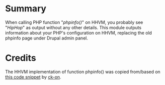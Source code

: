 # Summary

When calling PHP function "_phpinfo()_" on HHVM, you probably see "_HipHop_" as output without any other details. This
module outputs information about your PHP's configuration on HHVM, replacing the old phpinfo page under Drupal admin
panel.

# Credits

The HHVM implementation of function phpinfo() was copied from/based on
[this code snippet](https://gist.github.com/ck-on/67ca91f0310a695ceb65) by [ck-on](https://github.com/ck-on).
